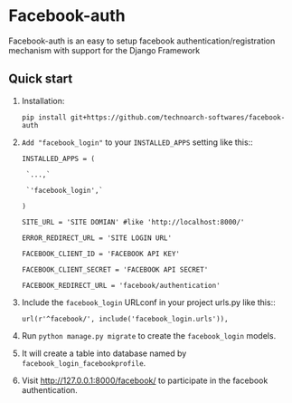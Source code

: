 # Facebook-auth
Facebook-auth is an easy to setup facebook authentication/registration
mechanism with support for the Django Framework

Quick start
-----------

1. Installation:

    `pip install git+https://github.com/technoarch-softwares/facebook-auth`

2. `Add "facebook_login"` to your `INSTALLED_APPS` setting like this::

    `INSTALLED_APPS = (`

        `...,`

        `'facebook_login',`

    `)`
    
    `SITE_URL = 'SITE DOMIAN' #like 'http://localhost:8000/'`
    
    `ERROR_REDIRECT_URL = 'SITE LOGIN URL'`
    
    `FACEBOOK_CLIENT_ID = 'FACEBOOK API KEY'`
    
    `FACEBOOK_CLIENT_SECRET = 'FACEBOOK API SECRET'`
    
    `FACEBOOK_REDIRECT_URL = 'facebook/authentication'`

3. Include the `facebook_login` URLconf in your project urls.py like this::

    `url(r'^facebook/', include('facebook_login.urls')),`

4. Run `python manage.py migrate` to create the `facebook_login` models.

5. It will create a table into database named by `facebook_login_facebookprofile`.

6. Visit http://127.0.0.1:8000/facebook/ to participate in the facebook authentication.

